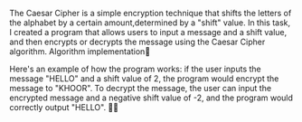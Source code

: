 The Caesar Cipher is a simple encryption technique that shifts the letters of the alphabet by a certain amount,determined by a "shift" value.
In this task, I created a program that allows users to input a message and a shift value, and then encrypts or decrypts the message using the Caesar Cipher algorithm. 
Algorithm implementation🔢

Here's an example of how the program works: if the user inputs the message "HELLO" and a shift value of 2, the program would encrypt the message to "KHOOR". 
To decrypt the message, the user can input the encrypted message and a negative shift value of -2, and the program would correctly output "HELLO". 🔑💡
